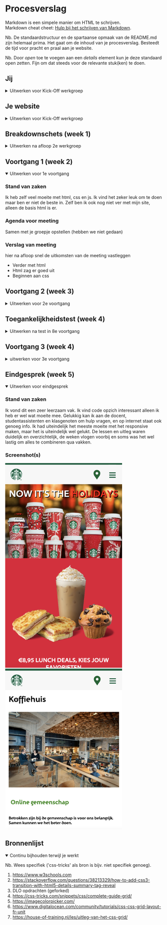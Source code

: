 # Procesverslag
Markdown is een simpele manier om HTML te schrijven.  
Markdown cheat cheet: [Hulp bij het schrijven van Markdown](https://github.com/adam-p/markdown-here/wiki/Markdown-Cheatsheet).

Nb. De standaardstructuur en de spartaanse opmaak van de README.md zijn helemaal prima. Het gaat om de inhoud van je procesverslag. Besteedt de tijd voor pracht en praal aan je website.

Nb. Door *open* toe te voegen aan een *details* element kun je deze standaard open zetten. Fijn om dat steeds voor de relevante stuk(ken) te doen.





## Jij

<details>
<summary>Uitwerken voor Kick-Off werkgroep</summary>

### Auteur:
Isabel Worp

#### Je startniveau:
Blauw

#### Je focus:
Responsive
 
</details>



## Je website

<details>
<summary>Uitwerken voor Kick-Off werkgroep</summary>

### Je opdracht:
starbucks.com

#### Screenshot(s) van de eerste pagina (small screen): 
Home page  
<img src="images/starbuckshomepage.jpg" width="375px" alt="Home Page Starbucks">

#### Screenshot(s) van de tweede pagina (small screen):
Koffiehuis page 
<img src="images/starbuckskoffiehuispage.jpg" width="375px" alt="Koffiehuis Page Starbucks">
 
</details>


## Breakdownschets (week 1)

<details>
<summary>Uitwerken na afloop 2e werkgroep</summary>

### de hele pagina: 
<img src="images/breakdown.schets1.jpg" width="375px" alt="breakdown van de hele pagina 1">

### dynamisch deel (bijv menu): 
<img src="images/menustarbucks" width="375px" alt="menu starbucks">

</details>


## Voortgang 1 (week 2)

<details open>
<summary>Uitwerken voor 1e voortgang</summary>

### Stand van zaken
Ik heb zelf veel moeite met html, css en js. Ik vind het zeker leuk om te doen maar ben er  niet de beste in. Zelf ben ik ook nog niet ver met mijn site, alleen de basis html is er.


### Agenda voor meeting
Samen met je groepje opstellen (hebben we niet gedaan)


### Verslag van meeting
hier na afloop snel de uitkomsten van de meeting vastleggen

- Verder met html
- Html zag er goed uit
- Beginnen aan css

</details>





## Voortgang 2 (week 3)

<details>
<summary>Uitwerken voor 2e voortgang</summary>

### Stand van zaken
Mijn website ziet er al veel beter uit. Css toegepast en zelfs met hulp van de studentassistent en docent een menu gemaakt. Het begint er al aardig op te lijken.


### Agenda voor meeting
samen met je groepje opstellen ( hebben we niet gedaan )



### Verslag van meeting
hier na afloop snel de uitkomsten van de meeting vastleggen

- Html ziet er goed uit
- Validator
- Javascript aanpassen

</details>



## Toegankelijkheidstest (week 4)

<details>
<summary>Uitwerken na test in 8e voortgang</summary>

### Bevindingen
Lijst met je bevindingen die in de test naar voren kwamen:

#### Met VoiceOver werken
VoiceOver gebruiken is best lastig kwam ik achter. Ik stond er nooit echt bij stil maar her is best lastig om er mee te werken, terwijl er best veel mensen VoiceOver gebruiken.

Dit kan simpel opgelost worden met natuurlijk de tool zelf en ook dat website makers hun website toegankelijk maken voor iedereen.


#### Goede volgorde
Het is natuurlijk belangrijk dat je code overzichtelijk is, maar is de code dan overzichtelijk voor iedereen?

De oplossing hiervoor is dat makers meer gaan werken aan de toegankelijkheid, bijvoorbeeld, altijd de alt tag toevoegen bij bijvoorbeeld plaatjes.

</details>




## Voortgang 3 (week 4)

<details>
<summary>uitwerken voor 3e voortgang</summary>

### Stand van zaken
Mijn website is nu bijna af, er moeten nog wel wat dingen gebeuren, de website moet responsive zijn en het menu klopt nog niet helemaal. De footer is ook nog niet af dus die moet ook nog verder afgemaakt worden.


### Agenda voor meeting
samen met je groepje opstellen ( hebben we niet gedaan )



### Verslag van meeting
hier na afloop snel de uitkomsten van de meeting vastleggen

- Goed bezig!
- Footer afmaken
- Responsive
- Menu button vergroten

</details>





## Eindgesprek (week 5)

<details open>
<summary>Uitwerken voor eindgesprek</summary>

### Stand van zaken
Ik vond dit een zeer leerzaam vak. Ik vind code opzich interessant alleen ik heb er wel wat moeite mee. Gelukkig kan ik aan de docent, studentassistenten en klasgenoten om hulp vragen, en op internet staat ook genoeg info. Ik had uiteindelijk het meeste moeite met het responsive maken, maar het is uiteindelijk wel gelukt. 
De lessen en uitleg waren duidelijk en overzichtelijk, de weken vlogen voorbij en soms was het wel lastig om alles te combineren qua vakken.

### Screenshot(s)

<img src="images/screenshoteinde.png" width="375px" alt="schreenshot eindresultaat">

<img src="images/screenshoteinde2.png" width="375px" alt="schreenshot eindresultaat pagina 2">

</details>





## Bronnenlijst

<details open>
<summary>Continu bijhouden terwijl je werkt</summary>

Nb. Wees specifiek ('css-tricks' als bron is bijv. niet specifiek genoeg).

1. https://www.w3schools.com
2. https://stackoverflow.com/questions/38213329/how-to-add-css3-transition-with-html5-details-summary-tag-reveal
3. DLO opdrachten (geforked)
4. https://css-tricks.com/snippets/css/complete-guide-grid/
5. https://imagecolorpicker.com/
6. https://www.digitalocean.com/community/tutorials/css-css-grid-layout-fr-unit
7. https://house-of-training.nl/les/uitleg-van-het-css-grid/

</details>
